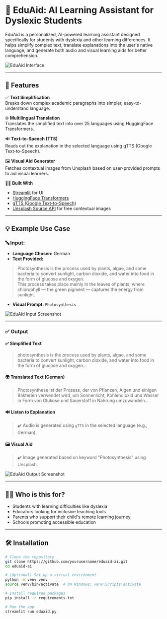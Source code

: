 # 🧠 EduAid: AI Learning Assistant for Dyslexic Students

EduAid is a personalized, AI-powered learning assistant designed specifically for students with dyslexia and other learning differences. It helps simplify complex text, translate explanations into the user's native language, and generate both audio and visual learning aids for better comprehension.

![EduAid Interface](images/screenshot_1.png)

---

## 🚀 Features

✅ **Text Simplification**  
Breaks down complex academic paragraphs into simpler, easy-to-understand language.

🌐 **Multilingual Translation**  
Translates the simplified text into over 25 languages using HuggingFace Transformers.

🔊 **Text-to-Speech (TTS)**  
Reads out the explanation in the selected language using gTTS (Google Text-to-Speech).

🖼️ **Visual Aid Generator**  
Fetches contextual images from Unsplash based on user-provided prompts to aid visual learners.

🧑‍💻 **Built With**  
- [Streamlit](https://streamlit.io/) for UI  
- [HuggingFace Transformers](https://huggingface.co/transformers/)  
- [gTTS (Google Text-to-Speech)](https://pypi.org/project/gTTS/)  
- [Unsplash Source API](https://source.unsplash.com/) for free contextual images

---

## 💡 Example Use Case

### 🔤 Input:
- **Language Chosen:** German  
- **Text Provided:**

> Photosynthesis is the process used by plants, algae, and some bacteria to convert sunlight, carbon dioxide, and water into food in the form of glucose and oxygen.  
> This process takes place mainly in the leaves of plants, where chlorophyll — the green pigment — captures the energy from sunlight.

- **Visual Prompt:** `Photosynthesis`

![EduAid Input Screenshot](images/screenshot_2.png)

---

### ✅ Output

#### ✅ **Simplified Text**
> photosynthesis is the process used by plants, algae, and some bacteria to convert sunlight, carbon dioxide, and water into food in the form of glucose and oxygen...

#### 🌍 **Translated Text (German)**
> Photosynthese ist der Prozess, der von Pflanzen, Algen und einigen Bakterien verwendet wird, um Sonnenlicht, Kohlendioxid und Wasser in Form von Glukose und Sauerstoff in Nahrung umzuwandeln...

#### 🔊 **Listen to Explanation**
> ✔️ Audio is generated using `gTTS` in the selected language (e.g., German).

#### 🖼️ **Visual Aid**
> ✔️ Image generated based on keyword "Photosynthesis" using Unsplash.

![EduAid Output Screenshot](images/screenshot_3.png)

---

## 🧑‍🏫 Who is this for?

- Students with learning difficulties like dyslexia  
- Educators looking for inclusive teaching tools  
- Parents who support their child's remote learning journey  
- Schools promoting accessible education

---

## 🛠️ Installation

```bash
# Clone the repository
git clone https://github.com/yourusername/eduaid-ai.git
cd eduaid-ai

# (Optional) Set up a virtual environment
python -m venv venv
source venv/bin/activate  # On Windows: venv\Scripts\activate

# Install required packages
pip install -r requirements.txt

# Run the app
streamlit run eduaid.py
